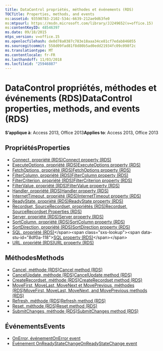 ```yaml
---
title: DataControl propriétés, méthodes et événements (RDS)
TOCTitle: Properties, methods, and events
ms:assetid: 93590783-2102-534c-6639-212ae9d63fe0
ms:mtpsurl: https://msdn.microsoft.com/library/JJ249652(v=office.15)
ms:contentKeyID: 48546397
ms.date: 09/18/2015
mtps_version: v=office.15
ms.openlocfilehash: de0d78a0387c783e18aaa34ce81cf7edab846055
ms.sourcegitcommit: 558d09fad81f8d80b5ad0edd21934fc09c098f2c
ms.translationtype: MT
ms.contentlocale: fr-FR
ms.lasthandoff: 11/03/2018
ms.locfileid: "25946887"
---
```

# <a name="datacontrol-properties-methods-and-events-rds"></a><span data-ttu-id="8df0a-102">DataControl propriétés, méthodes et événements (RDS)</span><span class="sxs-lookup"><span data-stu-id="8df0a-102">DataControl properties, methods, and events (RDS)</span></span>

<span data-ttu-id="8df0a-103">**S’applique à**: Access 2013, Office 2013</span><span class="sxs-lookup"><span data-stu-id="8df0a-103">**Applies to**: Access 2013, Office 2013</span></span>

## <a name="properties"></a><span data-ttu-id="8df0a-104">Propriétés</span><span class="sxs-lookup"><span data-stu-id="8df0a-104">Properties</span></span>

- [<span data-ttu-id="8df0a-105">Connect, propriété (RDS)</span><span class="sxs-lookup"><span data-stu-id="8df0a-105">Connect property (RDS)</span></span>](connect-property-rds.md)
- [<span data-ttu-id="8df0a-106">ExecuteOptions, propriété (RDS)</span><span class="sxs-lookup"><span data-stu-id="8df0a-106">ExecuteOptions property (RDS)</span></span>](executeoptions-property-rds.md)
- [<span data-ttu-id="8df0a-107">FetchOptions, propriété (RDS)</span><span class="sxs-lookup"><span data-stu-id="8df0a-107">FetchOptions property (RDS)</span></span>](fetchoptions-property-rds.md)
- [<span data-ttu-id="8df0a-108">FilterColumn, propriété (RDS)</span><span class="sxs-lookup"><span data-stu-id="8df0a-108">FilterColumn property (RDS)</span></span>](filtercolumn-property-rds.md)
- [<span data-ttu-id="8df0a-109">FilterCriterion, propriété (RDS)</span><span class="sxs-lookup"><span data-stu-id="8df0a-109">FilterCriterion property (RDS)</span></span>](filtercriterion-property-rds.md)
- [<span data-ttu-id="8df0a-110">FilterValue, propriété (RDS)</span><span class="sxs-lookup"><span data-stu-id="8df0a-110">FilterValue property (RDS)</span></span>](filtervalue-property-rds.md)
- [<span data-ttu-id="8df0a-111">Handler, propriété (RDS)</span><span class="sxs-lookup"><span data-stu-id="8df0a-111">Handler property (RDS)</span></span>](handler-property-rds.md)
- [<span data-ttu-id="8df0a-112">InternetTimeout, propriété (RDS)</span><span class="sxs-lookup"><span data-stu-id="8df0a-112">InternetTimeout property (RDS)</span></span>](internettimeout-property-rds.md)
- [<span data-ttu-id="8df0a-113">ReadyState, propriété (RDS)</span><span class="sxs-lookup"><span data-stu-id="8df0a-113">ReadyState property (RDS)</span></span>](readystate-property-rds.md)
- [<span data-ttu-id="8df0a-114">Recordset, SourceRecordset, propriétés (RDS)</span><span class="sxs-lookup"><span data-stu-id="8df0a-114">Recordset, SourceRecordset Properties (RDS)</span></span>](recordset-sourcerecordset-properties-rds.md)
- [<span data-ttu-id="8df0a-115">Server, propriété (RDS)</span><span class="sxs-lookup"><span data-stu-id="8df0a-115">Server property (RDS)</span></span>](server-property-rds.md)
- [<span data-ttu-id="8df0a-116">SortColumn, propriété (RDS)</span><span class="sxs-lookup"><span data-stu-id="8df0a-116">SortColumn property (RDS)</span></span>](sortcolumn-property-rds.md)
- [<span data-ttu-id="8df0a-117">SortDirection, propriété (RDS)</span><span class="sxs-lookup"><span data-stu-id="8df0a-117">SortDirection property (RDS)</span></span>](sortdirection-property-rds.md)
- <span data-ttu-id="8df0a-118">[SQL, propriété (RDS)](https://msdn.microsoft.com/library/jj248989\(v=office.15\))</span><span class="sxs-lookup"><span data-stu-id="8df0a-118">[SQL property (RDS)](https://msdn.microsoft.com/library/jj248989\(v=office.15\))</span></span>
- [<span data-ttu-id="8df0a-119">URL, propriété (RDS)</span><span class="sxs-lookup"><span data-stu-id="8df0a-119">URL property (RDS)</span></span>](url-property-rds.md)


## <a name="methods"></a><span data-ttu-id="8df0a-120">Méthodes</span><span class="sxs-lookup"><span data-stu-id="8df0a-120">Methods</span></span>

- [<span data-ttu-id="8df0a-121">Cancel, méthode (RDS)</span><span class="sxs-lookup"><span data-stu-id="8df0a-121">Cancel method (RDS)</span></span>](cancel-method-rds.md)
- [<span data-ttu-id="8df0a-122">CancelUpdate, méthode (RDS)</span><span class="sxs-lookup"><span data-stu-id="8df0a-122">CancelUpdate method (RDS)</span></span>](cancelupdate-method-rds.md)
- [<span data-ttu-id="8df0a-123">CreateRecordset, méthode (RDS)</span><span class="sxs-lookup"><span data-stu-id="8df0a-123">CreateRecordset method (RDS)</span></span>](createrecordset-method-rds.md)
- [<span data-ttu-id="8df0a-124">MoveFirst, MoveLast, MoveNext et MovePrevious, méthodes (RDS)</span><span class="sxs-lookup"><span data-stu-id="8df0a-124">MoveFirst, MoveLast, MoveNext, and MovePrevious methods (RDS)</span></span>](movefirst-movelast-movenext-and-moveprevious-methods-rds.md)
- [<span data-ttu-id="8df0a-125">Refresh, méthode (RDS)</span><span class="sxs-lookup"><span data-stu-id="8df0a-125">Refresh method (RDS)</span></span>](refresh-method-rds.md)
- [<span data-ttu-id="8df0a-126">Reset, méthode (RDS)</span><span class="sxs-lookup"><span data-stu-id="8df0a-126">Reset method (RDS)</span></span>](reset-method-rds.md)
- [<span data-ttu-id="8df0a-127">SubmitChanges, méthode (RDS)</span><span class="sxs-lookup"><span data-stu-id="8df0a-127">SubmitChanges method (RDS)</span></span>](submitchanges-method-rds.md)


## <a name="events"></a><span data-ttu-id="8df0a-128">Événements</span><span class="sxs-lookup"><span data-stu-id="8df0a-128">Events</span></span>

- [<span data-ttu-id="8df0a-129">OnError, événement</span><span class="sxs-lookup"><span data-stu-id="8df0a-129">OnError event</span></span>](onerror-event-rds.md)
- [<span data-ttu-id="8df0a-130">Événement OnReadyStateChange</span><span class="sxs-lookup"><span data-stu-id="8df0a-130">OnReadyStateChange event</span></span>](onreadystatechange-event-rds.md)

